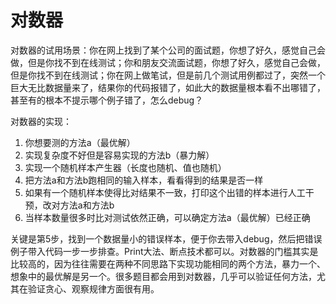 # 对数器

对数器的试用场景：你在网上找到了某个公司的面试题，你想了好久，感觉自己会做，但是你找不到在线测试；你和朋友交流面试题，你想了好久，感觉自己会做，但是你找不到在线测试；你在网上做笔试，但是前几个测试用例都过了，突然一个巨大无比数据量来了，结果你的代码报错了，如此大的数据量根本看不出哪错了，甚至有的根本不提示哪个例子错了，怎么debug？

对数器的实现：

1. 你想要测的方法a（最优解）
2. 实现复杂度不好但是容易实现的方法b（暴力解）
3. 实现一个随机样本产生器（长度也随机、值也随机）
4. 把方法a和方法b跑相同的输入样本，看看得到的结果是否一样
5. 如果有一个随机样本使得比对结果不一致，打印这个出错的样本进行人工干预，改对方法a和方法b
6. 当样本数量很多时比对测试依然正确，可以确定方法a（最优解）已经正确

关键是第5步，找到一个数据量小的错误样本，便于你去带入debug，然后把错误例子带入代码一步一步排查。Print大法、断点技术都可以。对数器的门槛其实是比较高的，因为往往需要在两种不同思路下实现功能相同的两个方法，暴力一个、想象中的最优解是另一个。很多题目都会用到对数器，几乎可以验证任何方法，尤其在验证贪心、观察规律方面很有用。

